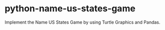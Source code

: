 # python-name-us-states-game

Implement the Name US States Game by using Turtle Graphics and Pandas.